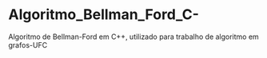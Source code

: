 # Algoritmo_Bellman_Ford_C-
Algoritmo de Bellman-Ford em C++, utilizado para trabalho de algoritmo em grafos-UFC
